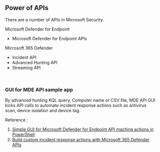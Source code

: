 ## Power of APIs 

There are a number of APIs in Microsoft Security.

Microsoft Defender for Endpoint 
- Microsoft Defender for Endpoint APIs

Microsoft 365 Defender 
- Incident API
- Advanced Hunting API
- Streaming API
<br>


### GUI for MDE API sample app
By advanced hunting KQL query, Computer name or CSV file, MDE API GUI kicks API calls to automate incident response actions 
such as antivirus scan, device isolation and device tag.<br>

Reference : 
1. [Simple GUI for Microsoft Defender for Endpoint API machine actions in PowerShell](https://github.com/microsoft/mde-api-gui)
2. [Build custom incident response actions with Microsoft 365 Defender APIs](https://techcommunity.microsoft.com/t5/microsoft-365-defender-blog/build-custom-incident-response-actions-with-microsoft-365/ba-p/3710552)
